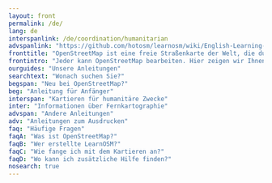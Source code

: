```yaml
---
layout: front
permalink: /de/
lang: de
interspanlink: /de/coordination/humanitarian
advspanlink: "https://github.com/hotosm/learnosm/wiki/English-Learning-Guides/"
fronttitle: "OpenStreetMap ist eine freie Straßenkarte der Welt, die durch eine stetig wachsende Anzahl von Mitarbeitern erstellt wird."
frontintro: "Jeder kann OpenStreetMap bearbeiten. Hier zeigen wir Ihnen wie das geht. LearnOSM stellt leicht verständliche Schritt-für-Schritt-Anleitungen zur Verfügung, damit Sie in der Lage sind, OpenStreetMap zu verbessern und seine Daten zu nutzen. Wenn Sie einen OpenStreetMap-Workshop anbieten wollen, werfen Sie einen Blick auf die Materialien für Trainer in LearnOSM."
ourguides: "Unsere Anleitungen"
searchtext: "Wonach suchen Sie?"
begspan: "Neu bei OpenStreetMap?"
beg: "Anleitung für Anfänger"
interspan: "Kartieren für humanitäre Zwecke"
inter: "Informationen über Fernkartographie"
advspan: "Andere Anleitungen"
adv: "Anleitungen zum Ausdrucken"
faq: "Häufige Fragen"
faqA: "Was ist OpenStreetMap?"
faqB: "Wer erstellte LearnOSM?"
faqC: "Wie fange ich mit dem Kartieren an?"
faqD: "Wo kann ich zusätzliche Hilfe finden?"
nosearch: true
---
```


